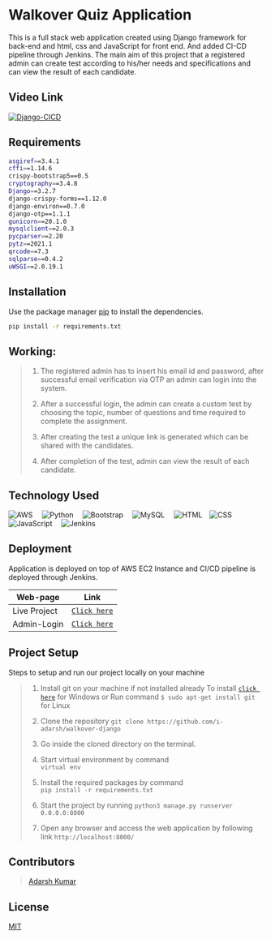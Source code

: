 # Walkover Quiz Application

This is a full stack web application created using Django framework for back-end and html, css and JavaScript for front end. And added CI-CD pipeline through Jenkins. The main aim of this project that a registered admin can create test according to his/her needs and specifications and can view the result of each candidate.

## Video Link

[![Django-CICD](https://img.youtube.com/vi/Wgk-aSsuXJc/0.jpg)](https://www.youtube.com/watch?v=Wgk-aSsuXJc)

## Requirements

```bash
asgiref==3.4.1
cffi==1.14.6
crispy-bootstrap5==0.5
cryptography==3.4.8
Django==3.2.7
django-crispy-forms==1.12.0
django-environ==0.7.0
django-otp==1.1.1
gunicorn==20.1.0
mysqlclient==2.0.3
pycparser==2.20
pytz==2021.1
qrcode==7.3
sqlparse==0.4.2
uWSGI==2.0.19.1
```


## Installation

Use the package manager [pip](https://pip.pypa.io/en/stable/) to install the dependencies.

```bash
pip install -r requirements.txt
```

## Working:

>1. The registered admin has to insert his email id and password, after successful email verification via OTP an admin can login into the system.
>2. After a successful login, the admin can create a custom test by choosing the topic, number of questions and time required to complete the assignment.
>
>3. After creating the test a unique link is generated which can be shared with the candidates.
>4. After completion of the test, admin can view the result of each candidate.

## Technology Used

![AWS](https://img.shields.io/badge/Amazon_AWS-232F3E?style=for-the-badge&logo=amazon-aws&logoColor=white)&emsp;
![Python](https://img.shields.io/badge/Python-FFD43B?style=for-the-badge&logo=python&logoColor=darkgreen)&emsp;
![Bootstrap](https://img.shields.io/badge/Bootstrap-4853D?style=for-the-badge&logo=bootstrap&logoColor=white)&emsp;
![MySQL](https://img.shields.io/badge/MySQL-00000F?style=for-the-badge&logo=mysql&logoColor=white)&emsp;
![HTML](https://img.shields.io/badge/HTML5-E34F26?style=for-the-badge&logo=html5&logoColor=white)&emsp;![CSS](https://img.shields.io/badge/CSS3-1572D6?style=for-the-badge&logo=css3&logoColor=white)&emsp;![JavaScript](https://img.shields.io/badge/JavaScript-F7DF1E?style=for-the-badge&logo=javascript&logoColor=black)&emsp;
![Jenkins](https://img.shields.io/badge/Jenkins-D24939?style=for-the-badge&logo=Jenkins&logoColor=white)&emsp;


## Deployment

Application is deployed on top of AWS EC2 Instance and CI/CD pipeline is deployed through Jenkins.

| Web-page | Link | 
|   ----   | ---- |
| Live Project|[`Click here`](http://54.175.247.107/login)| 
| Admin-Login |[`Click here`](http://54.175.247.107/admin) |

## Project Setup
Steps to setup and run our project locally on your machine

>1. Install git on your machine if not installed already
>To install [`click here`](https://git-scm.com/downloads) for Windows or 
Run command `$ sudo apt-get install git` for Linux
>2. Clone the repository 
`git clone https://github.com/i-adarsh/walkover-django`
>
>3. Go inside the cloned directory on the terminal.
>4. Start virtual environment by command <br>
`virtual env`
>5. Install the required packages by command <br>
`pip install -r requirements.txt`
>
>
>6. Start the project by running `python3 manage.py runserver 0.0.0.0:8000`
>7. Open any browser and access the web application by following link    `http://localhost:8000/`

## Contributors
>[Adarsh Kumar](https://github.com/i-adarsh)
>

## License
[MIT](https://choosealicense.com/licenses/mit/)
